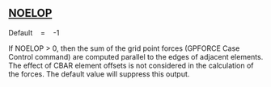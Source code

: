## [NOELOP](https://nexus.hexagon.com/documentationcenter/bundle/MSC_Nastran_2022.4/page/Nastran_Combined_Book/qrg/parameters/TOC.NOELOP.xhtml)

Default    =    -1

If NOELOP > 0, then the sum of the grid point forces (GPFORCE Case Control command) are computed parallel to the edges of adjacent elements. The effect of CBAR element offsets is not considered in the calculation of the forces. The default value will suppress this output.

